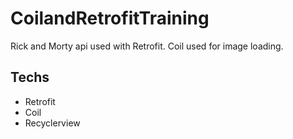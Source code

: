 # CoilandRetrofitTraining

Rick and Morty api used with Retrofit. Coil used for image loading.

## Techs

- Retrofit
- Coil
- Recyclerview
